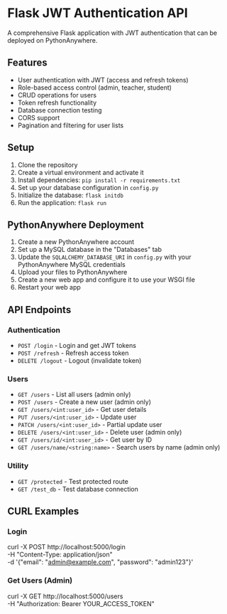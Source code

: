 # Flask JWT Authentication API

A comprehensive Flask application with JWT authentication that can be deployed on PythonAnywhere.

## Features

- User authentication with JWT (access and refresh tokens)
- Role-based access control (admin, teacher, student)
- CRUD operations for users
- Token refresh functionality
- Database connection testing
- CORS support
- Pagination and filtering for user lists

## Setup

1. Clone the repository
2. Create a virtual environment and activate it
3. Install dependencies: `pip install -r requirements.txt`
4. Set up your database configuration in `config.py`
5. Initialize the database: `flask initdb`
6. Run the application: `flask run`

## PythonAnywhere Deployment

1. Create a new PythonAnywhere account
2. Set up a MySQL database in the "Databases" tab
3. Update the `SQLALCHEMY_DATABASE_URI` in `config.py` with your PythonAnywhere MySQL credentials
4. Upload your files to PythonAnywhere
5. Create a new web app and configure it to use your WSGI file
6. Restart your web app

## API Endpoints

### Authentication
- `POST /login` - Login and get JWT tokens
- `POST /refresh` - Refresh access token
- `DELETE /logout` - Logout (invalidate token)

### Users
- `GET /users` - List all users (admin only)
- `POST /users` - Create a new user (admin only)
- `GET /users/<int:user_id>` - Get user details
- `PUT /users/<int:user_id>` - Update user
- `PATCH /users/<int:user_id>` - Partial update user
- `DELETE /users/<int:user_id>` - Delete user (admin only)
- `GET /users/id/<int:user_id>` - Get user by ID
- `GET /users/name/<string:name>` - Search users by name (admin only)

### Utility
- `GET /protected` - Test protected route
- `GET /test_db` - Test database connection

## CURL Examples

### Login

curl -X POST http://localhost:5000/login \
  -H "Content-Type: application/json" \
  -d '{"email": "admin@example.com", "password": "admin123"}'

### Get Users (Admin)

curl -X GET http://localhost:5000/users \
-H "Authorization: Bearer YOUR_ACCESS_TOKEN"